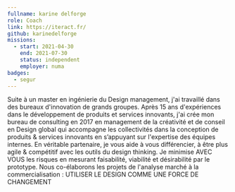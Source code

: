 ```yaml
---
fullname: karine delforge
role: Coach
link: https://iteract.fr/
github: karinedelforge
missions:
  - start: 2021-04-30
    end: 2021-07-30
    status: independent
    employer: numa
badges:
  - segur
---
```


Suite à un master en ingénierie du Design management, j'ai travaillé dans des bureaux d'innovation de grands groupes. Après 15 ans d'expériences dans le développement de produits et services innovants, j'ai crée mon bureau de consulting en 2017 en management de la créativité et de conseil en Design global qui accompagne les collectivités dans la conception de produits & services innovants en s’appuyant sur l'expertise des équipes internes. En véritable partenaire, je vous aide à vous différencier, à être plus agile & compétitif avec les outils du design thinking. Je minimise AVEC VOUS les risques en mesurant faisabilité, viabilité et désirabilité par le prototype. Nous co-élaborons les projets de l'analyse marché à la commercialisation : UTILISER LE DESIGN COMME UNE FORCE DE CHANGEMENT
